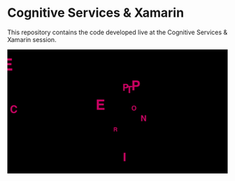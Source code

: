 
# Cognitive Services & Xamarin 

This repository contains the code developed live at the Cognitive Services & Xamarin session.


![Cognitive](cognitive.gif)
